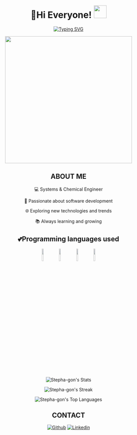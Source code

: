 <h1 align="center">👋Hi Everyone! <img src="https://i.pinimg.com/originals/6d/cd/94/6dcd94c7c4bf4800648ef7cbe0113c33.gif" width="40" height="40" ></h1>
<p align="center"> <a href="https://git.io/typing-svg"><img src="https://readme-typing-svg.demolab.com?font=Fira+Code&duration=1000&pause=50&color=36F7B4&background=1B2DFF00&center=true&vCenter=true&multiline=true&repeat=false&random=false&width=435&height=100&lines=I'm+Stephanie!+a+Systems+Engineer;with+a+passion+for+coding;and+creative+problem+solving." alt="Typing SVG" /></a>

</p>
<p align="center">
  <img align="center" src="https://assets.website-files.com/60dc8648f349eb6762db8d52/60e4600d6b787b48d07168eb_process-2.gif" width="400" heigth="400"/>
</p>


<h2 align="center"> ABOUT ME</h2>
<div align="center">
      <p>💻 Systems & Chemical Engineer</p>
      <p>🚀 Passionate about software development</p>
      <p>🌐 Exploring new technologies and trends</p>
      <p>📚 Always learning and growing</p>
</div>

<h2 align="center">💕Programming languages used </h2>
<p align="center">
<code><img width="10%" src="https://www.vectorlogo.zone/logos/python/python-icon.svg"></code>
<code><img width="10%" src="https://www.vectorlogo.zone/logos/w3_css/w3_css-icon.svg"></code>
<code><img width="10%" src="https://www.vectorlogo.zone/logos/w3_html5/w3_html5-icon.svg"></code>
<code><img width="10%" src="https://www.vectorlogo.zone/logos/sqlite/sqlite-icon.svg"></code>
</p>

<div align="center">

![Stepha-gon's Stats](https://github-readme-stats.vercel.app/api?username=Stepha-gon&theme=solarized-light&show_icons=true&hide_border=true&count_private=true)

</div>
<div align="center">
  
![Stepha-gon's Streak](https://github-readme-streak-stats.herokuapp.com/?user=Stepha-gon&theme=solarized-light&hide_border=true)

</div>
<div align="center">
  
![Stepha-gon's Top Languages](https://github-readme-stats.vercel.app/api/top-langs/?username=Stepha-gon&theme=solarized-light&show_icons=true&hide_border=true&layout=compact)

</div>

<h2 align="center"> CONTACT</h2>
<div align="center"> 
  
[![Github](https://img.shields.io/badge/-Github-000?style=flat&logo=Github&logoColor=white)](https://github.com/stepha-gon)
[![Linkedin](https://img.shields.io/badge/-LinkedIn-blue?style=flat&logo=Linkedin&logoColor=white)](https://www.linkedin.com/in/stephaniegonzalez-qe-se/)

</div>
